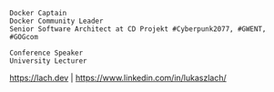 ```
Docker Captain
Docker Community Leader
Senior Software Architect at CD Projekt #Cyberpunk2077, #GWENT, #GOGcom

Conference Speaker
University Lecturer
```

https://lach.dev | https://www.linkedin.com/in/lukaszlach/
